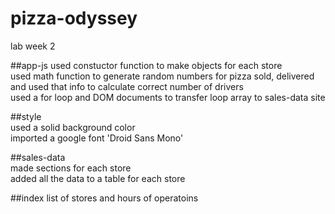 # pizza-odyssey
lab week 2

##app-js
used constuctor function to make objects for each store  
used math function to generate random numbers for pizza sold, delivered and used that info to calculate correct number of drivers  
used a for loop and DOM documents to transfer loop array to sales-data site

##style  
used a solid background color  
imported a google font 'Droid Sans Mono'  

##sales-data  
made sections for each store  
added all the data to a table for each store

##index
list of stores and hours of operatoins
